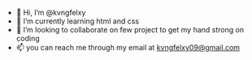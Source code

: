 - 👋 Hi, I’m @kvngfelxy
- 🌱 I’m currently learning html and css
- 💞️ I’m looking to collaborate on few project to get my hand strong on coding
- 📫 you can reach me through my email at kvngfelxy09@gmail.com

<!---
kvngfelxy/kvngfelxy is a ✨ special ✨ repository because its `README.md` (this file) appears on your GitHub profile.
You can click the Preview link to take a look at your changes.
--->
